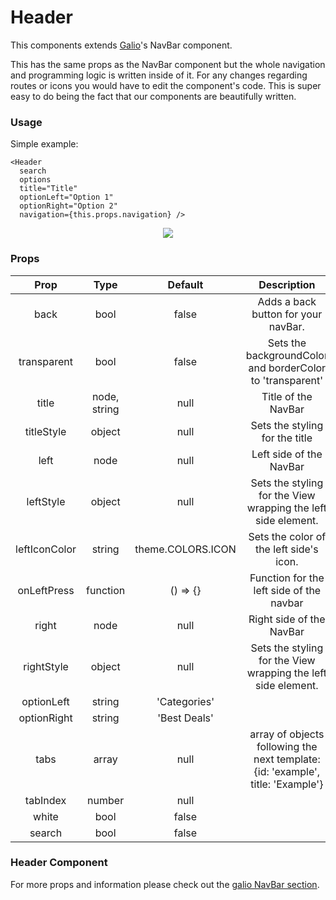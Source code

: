 # Header

This components extends [Galio](https://galio.io?ref=now-uirn-docs)'s NavBar component.

This has the same props as the NavBar component but the whole navigation and programming logic is written inside of it. For any changes regarding routes or icons you would have to edit the component's code. This is super easy to do being the fact that our components are beautifully written.

### Usage

Simple example:

```
<Header
  search
  options
  title="Title"
  optionLeft="Option 1"
  optionRight="Option 2"
  navigation={this.props.navigation} />
```

<p align="center">
  <img src="https://raw.githubusercontent.com/creativetimofficial/now-ui-react-native/gh-pages/docs/assets/navigation.png" >
</p>

### Props

|     Prop      |     Type     |      Default      |                                   Description                                   |
| :-----------: | :----------: | :---------------: | :-----------------------------------------------------------------------------: |
|     back      |     bool     |       false       |                       Adds a back button for your navBar.                       |
|  transparent  |     bool     |       false       |            Sets the backgroundColor and borderColor to 'transparent'            |
|     title     | node, string |       null        |                               Title of the NavBar                               |
|  titleStyle   |    object    |       null        |                         Sets the styling for the title                          |
|     left      |     node     |       null        |                             Left side of the NavBar                             |
|   leftStyle   |    object    |       null        |          Sets the styling for the View wrapping the left side element.          |
| leftIconColor |    string    | theme.COLORS.ICON |                     Sets the color of the left side's icon.                     |
|  onLeftPress  |   function   |     () => {}      |                    Function for the left side of the navbar                     |
|     right     |     node     |       null        |                            Right side of the NavBar                             |
|  rightStyle   |    object    |       null        |          Sets the styling for the View wrapping the left side element.          |
|  optionLeft   |    string    |   'Categories'    |                                                                                 |
|  optionRight  |    string    |   'Best Deals'    |                                                                                 |
|     tabs      |    array     |       null        | array of objects following the next template: {id: 'example', title: 'Example'} |
|   tabIndex    |    number    |       null        |                                                                                 |
|     white     |     bool     |       false       |                                                                                 |
|    search     |     bool     |       false       |                                                                                 |

### Header Component

For more props and information please check out the [galio NavBar section](https://galio.io/docs/#/components/navbar).
